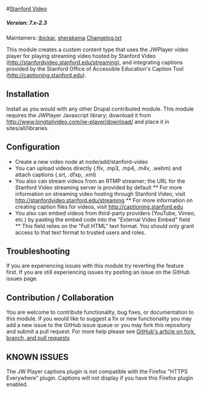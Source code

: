 #[Stanford Video](https://github.com/SU-SWS/stanford_video)
##### Version: 7.x-2.3

Maintainers: [jbickar](https://github.com/jbickar), [sherakama](https://github.com/sherakama)
[Changelog.txt](CHANGELOG.txt)

This module creates a custom content type that uses the JWPlayer video player for playing streaming video hosted by Stanford Video (http://stanfordvideo.stanford.edu/streaming), and integrating captions provided by the Stanford Office of Accessible Education's Caption Tool (http://captioning.stanford.edu).

Installation
---

Install as you would with any other Drupal contributed module. This module requires the JWPlayer Javascript library; download it from http://www.longtailvideo.com/jw-player/download/ and place it in sites/all/libraries.

Configuration
---

* Create a new video node at node/add/stanford-video
* You can upload videos directly (.flv, .mp3, .mp4, .m4v, .webm) and attach captions (.srt, .dfxp, .xml)
* You also can stream videos from an RTMP streamer; the URL for the Stanford Video streaming server is provided by default
** For more information on streaming video hosting through Stanford Video, visit http://stanfordvideo.stanford.edu/streaming
** For more information on creating caption files for videos, visit http://captioning.stanford.edu
* You also can embed videos from third-party providers (YouTube, Vimeo, etc.) by pasting the embed code into the "External Video Embed" field
** This field relies on the "Full HTML" text format. You should only grant access to that text format to trusted users and roles.

Troubleshooting
---

If you are experiencing issues with this module try reverting the feature first. If you are still experiencing issues try posting an issue on the GitHub issues page.

Contribution / Collaboration
---

You are welcome to contribute functionality, bug fixes, or documentation to this module. If you would like to suggest a fix or new functionality you may add a new issue to the GitHub issue queue or you may fork this repository and submit a pull request. For more help please see [GitHub's article on fork, branch, and pull requests](https://help.github.com/articles/using-pull-requests)


KNOWN ISSUES
------------
The JW Player captions plugin is not compatible with the Firefox "HTTPS Everywhere" plugin.
Captions will not display if you have this Firefox plugin enabled.
